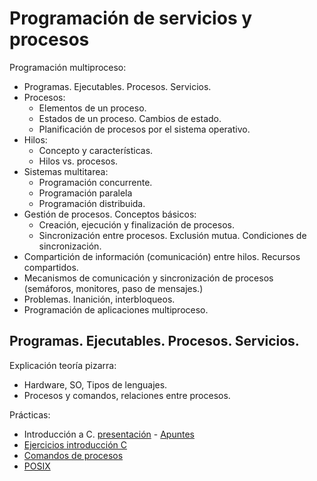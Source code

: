 # Programación de servicios y procesos

Programación multiproceso:
- Programas. Ejecutables. Procesos. Servicios.
- Procesos:
    - Elementos de un proceso.
    - Estados de un proceso. Cambios de estado.
    - Planificación de procesos por el sistema operativo.
- Hilos:
    - Concepto y características.
    - Hilos vs. procesos.
- Sistemas multitarea:
    - Programación concurrente.
    - Programación paralela
    - Programación distribuida.
- Gestión de procesos. Conceptos básicos:
    - Creación, ejecución y finalización de procesos.
    - Sincronización entre procesos. Exclusión mutua. Condiciones de sincronización.
- Compartición de información (comunicación) entre hilos. Recursos compartidos.
- Mecanismos de comunicación y sincronización de procesos (semáforos, monitores, paso de mensajes.)
- Problemas. Inanición, interbloqueos.
- Programación de aplicaciones multiproceso.

## Programas. Ejecutables. Procesos. Servicios.

Explicación teoría pizarra:
- Hardware, SO, Tipos de lenguajes.
- Procesos y comandos, relaciones entre procesos.

Prácticas:
- Introducción a C. [presentación](./First_Program.pdf) - [Apuntes](./PROGRAMACION_EN_LENGUAJE_C.pdf)
- [Ejercicios introducción C](01-ejercicios.md)
- [Comandos de procesos](02-comandos.md)
- [POSIX](03-llamadas.md)
